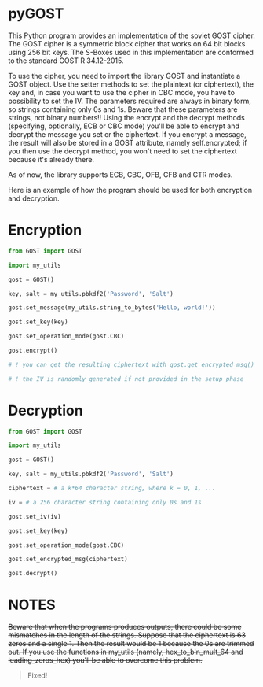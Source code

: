 # pyGOST

This Python program provides an implementation of the soviet GOST cipher.
The GOST cipher is a symmetric block cipher that works on 64 bit blocks using 256 bit keys.
The S-Boxes used in this implementation are conformed to the standard GOST R 34.12-2015.

To use the cipher, you need to import the library GOST and instantiate a GOST object.
Use the setter methods to set the plaintext (or ciphertext), the key and, in case you want to use the cipher in CBC mode, you have to possibility to set the IV.
The parameters required are always in binary form, so strings containing only 0s and 1s. Beware that these parameters are strings, not binary numbers!!
Using the encrypt and the decrypt methods (specifying, optionally, ECB or CBC mode) you'll be able to encrypt and decrypt the message you set or the ciphertext.
If you encrypt a message, the result will also be stored in a GOST attribute, namely self.encrypted; if you then use the decrypt method, you won't need to set the ciphertext because it's already there.

As of now, the library supports ECB, CBC, OFB, CFB and CTR modes.

Here is an example of how the program should be used for both encryption and decryption.

# Encryption

```python
from GOST import GOST

import my_utils

gost = GOST()

key, salt = my_utils.pbkdf2('Password', 'Salt')

gost.set_message(my_utils.string_to_bytes('Hello, world!'))

gost.set_key(key)

gost.set_operation_mode(gost.CBC)

gost.encrypt()

# ! you can get the resulting ciphertext with gost.get_encrypted_msg() and the IV with gost.get_iv()

# ! the IV is randomly generated if not provided in the setup phase
```

# Decryption

```python
from GOST import GOST

import my_utils

gost = GOST()

key, salt = my_utils.pbkdf2('Password', 'Salt')

ciphertext = # a k*64 character string, where k = 0, 1, ...

iv = # a 256 character string containing only 0s and 1s

gost.set_iv(iv)

gost.set_key(key)

gost.set_operation_mode(gost.CBC)

gost.set_encrypted_msg(ciphertext)

gost.decrypt()
```

# NOTES

~~Beware that when the programs produces outputs, there could be some mismatches in the length of the strings.
Suppose that the ciphertext is 63 zeros and a single 1. Then the result would be 1 because the 0s are trimmed out.
If you use the functions in my_utils (namely, hex_to_bin_mult_64 and leading_zeros_hex) you'll be able to overcome this problem.~~
> Fixed!

